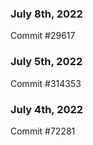 ### July 8th, 2022

Commit #29617

### July 5th, 2022

Commit #314353


### July 4th, 2022

Commit #72281
